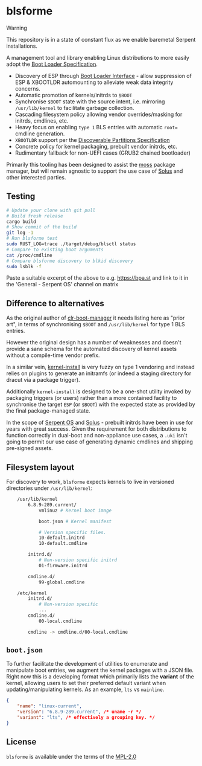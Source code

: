 # blsforme

> [!WARNING]
> This repository is in a state of constant flux as we enable baremetal Serpent installations.

A management tool and library enabling Linux distributions to more easily adopt the [Boot Loader Specification](https://uapi-group.org/specifications/specs/boot_loader_specification).

 - Discovery of ESP through [Boot Loader Interface](https://systemd.io/BOOT_LOADER_INTERFACE/) - allow suppression of ESP & XBOOTLDR automounting to alleviate weak data integrity concerns.
 - Automatic promotion of kernels/initrds to `$BOOT`
 - Synchronise `$BOOT` state with the source intent, i.e. mirroring `/usr/lib/kernel` to facilitate garbage collection.
 - Cascading filesystem policy allowing vendor overrides/masking for initrds, cmdlines, etc.
 - Heavy focus on enabling `type 1` BLS entries with automatic `root=` cmdline generation.
 - `XBOOTLDR` support per the [Discoverable Partitions Specification](https://www.freedesktop.org/wiki/Specifications/DiscoverablePartitionsSpec/)
 - Concrete policy for kernel packaging, prebuilt vendor initrds, etc.
 - Rudimentary fallback for non-UEFI cases (GRUB2 chained bootloader)

Primarily this tooling has been designed to assist the [moss](https://github.com/serpent-os/moss.git) package manager, but will remain agnostic to support the use case of [Solus](https://getsol.us) and other interested parties.

## Testing

```bash
# Update your clone with git pull
# Build fresh release
cargo build
# Show commit of the build
git log -1
# Run blsforme test
sudo RUST_LOG=trace ./target/debug/blsctl status
# Compare to existing boot arguments
cat /proc/cmdline
# Compare blsforme discovery to blkid discovery
sudo lsblk -f
```

Paste a suitable excerpt of the above to e.g. https://bpa.st and link to it in the 'General - Serpent OS' channel on matrix

## Difference to alternatives

As the original author of [clr-boot-manager](https://github.com/clearlinux/clr-boot-manager) it needs listing here as "prior art", in terms of synchronising `$BOOT` and `/usr/lib/kernel` for type 1 BLS entries.

However the original design has a number of weaknesses and doesn't provide a sane schema for the automated discovery of kernel assets without a compile-time vendor prefix.

In a similar vein, [kernel-install](https://www.freedesktop.org/software/systemd/man/latest/kernel-install.html) is very fuzzy on type 1 vendoring and instead relies on plugins to generate an initramfs (or indeed a staging directory for dracut via a package trigger).

Additionally `kernel-install` is designed to be a one-shot utility invoked by packaging triggers (or users) rather than a more contained facility to synchronise the target `ESP` (or `$BOOT`) with the expected state as provided by the final package-managed state.


In the scope of [Serpent OS](https://serpentos.com/) and [Solus](https://getsol.us) - prebuilt initrds have been in use for years with great success. Given the requirement for both distributions to function correctly in dual-boot and non-appliance use cases, a `.uki` isn't going to permit our use case of generating dynamic cmdlines and shipping pre-signed assets.

## Filesystem layout

For discovery to work, `blsforme` expects kernels to live in versioned directories under `/usr/lib/kernel`:

```bash
    /usr/lib/kernel
        6.8.9-289.current/
            vmlinuz # Kernel boot image

            boot.json # Kernel manifest

            # Version specific files.
            10-default.initrd
            10-default.cmdline

        initrd.d/
            # Non-version specific initrd
            01-firmware.initrd

        cmdline.d/
            99-global.cmdline        

    /etc/kernel
        initrd.d/
            # Non-version specific
            ...
        cmdline.d/
            00-local.cmdline

        cmdline -> cmdline.d/00-local.cmdline
```

## `boot.json`

To further facilitate the development of utilities to enumerate and manipulate boot entries, we augment the kernel packages with a JSON file. Right now this is a developing format which primarily lists the **variant** of the kernel, allowing users to set their preferred default variant when updating/manipulating kernels. As an example, `lts` vs `mainline`.

```json
{
    "name": "linux-current",
    "version": "6.8.9-289.current", /* uname -r */
    "variant": "lts", /* effectively a grouping key. */
}
```
## License

`blsforme` is available under the terms of the [MPL-2.0](https://spdx.org/licenses/MPL-2.0.html)
